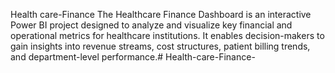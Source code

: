 Health care-Finance 
The Healthcare Finance Dashboard is an interactive Power BI project designed to analyze and visualize key financial and operational metrics for healthcare institutions. It enables decision-makers to gain insights into revenue streams, cost structures, patient billing trends, and department-level performance.# Health-care-Finance-
